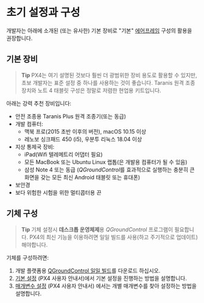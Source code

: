 # 초기 설정과 구성

개발자는 아래에 소개된 (또는 유사한) 기본 장비로 "기본" [에어프레임](../airframes/airframe_reference.md) 구성의 활용을 권장합니다.

## 기본 장비

> **Tip** PX4는 여기 설명된 것보다 훨씬 더 광범위한 장비 용도로 활용할 수 있지만, 초보 개발자는 표준 설정 중 하나를 사용하는 것이 좋습니다. Taranis 원격 조종 장치와 노트 4 태블릿 구성은 정말로 저렴한 현업용 키트입니다.

아래는 강력 추천 장비입니다:

* 안전 조종용 Taranis Plus 원격 조종기(또는 동급)
* 개발 컴퓨터: 
  * 맥북 프로(2015 초반 이후의 버전), macOS 10.15 이상 
  * 레노보 싱크패드 450 (i5), 우분투 리눅스 18.04 이상 
* 지상 통제국 장비: 
  * iPad(Wifi 텔레메트리 어댑터 필요)
  * 모든 MacBook 또는 Ubuntu Linux 랩톱(은 개발용 컴퓨터가 될 수 있음)
  * 삼성 Note 4 또는 동급 (*QGroundControl*를 효과적으로 실행하는 충분히 큰 화면을 갖는 모든 최신 Android 태블릿 또는 휴대폰)
* 보안경
* 보다 위험한 시험을 위한 멀티콥터용 끈

## 기체 구성

> **Tip** 기체 설정시 **데스크톱 운영체제**용 *QGroundControl* 프로그램이 필요합니다. PX4의 최신 기능을 이용하려면 일일 빌드를 사용(하고 주기적으로 업데이트) 해야합니다.

기체를 구성하려면:

1. 개발 플랫폼용 [QGroundControl 일일 빌드](https://docs.qgroundcontrol.com/en/releases/daily_builds.html)를 다운로드 하십시오.
2. [기본 설정](https://docs.px4.io/master/en/config/) (PX4 사용자 안내서)에서 기본 설정을 진행하는 방법을 설명합니다. 
3. [매개변수 설정](https://docs.px4.io/master/en/advanced_config/parameters.html) (PX4 사용자 안내서) 에서는 개별 매개변수를 찾아 설정하는 방법을 설명합니다.